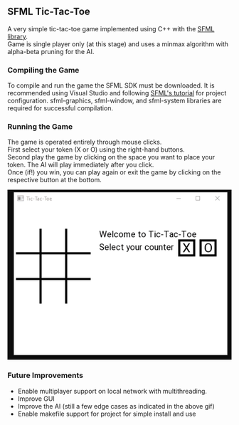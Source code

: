 ## SFML Tic-Tac-Toe

A very simple tic-tac-toe game implemented using C++ with the [SFML library](https://www.sfml-dev.org/index.php).  
Game is single player only (at this stage) and uses a minmax algorithm with alpha-beta pruning for the AI.

### Compiling the Game
To compile and run the game the SFML SDK must be downloaded. It is recommended using Visual Studio and following [SFML's tutorial](https://www.sfml-dev.org/tutorials/2.5/start-vc.php) for project configuration.
sfml-graphics, sfml-window, and sfml-system libraries are required for successful compilation.

### Running the Game
The game is operated entirely through mouse clicks.   
First select your token (X or O) using the right-hand buttons.  
Second play the game by clicking on the space you want to place your token. The AI will play immediately after you click.    
Once (if!) you win, you can play again or exit the game by clicking on the respective button at the bottom.

<img src="game-run.gif" alt="The Game"/>

### Future Improvements
 - Enable multiplayer support on local network with multithreading.
 - Improve GUI
 - Improve the AI (still a few edge cases as indicated in the above gif)
 - Enable makefile support for project for simple install and use
